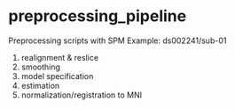 # preprocessing_pipeline
Preprocessing scripts with SPM
Example: ds002241/sub-01
1. realignment & reslice
2. smoothing
3. model specification
4. estimation
5. normalization/registration to MNI
